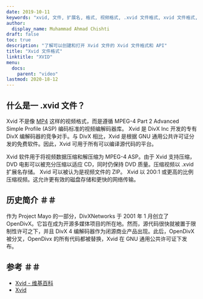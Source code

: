 ```yaml
---
date: 2019-10-11
keywords: "xvid, 文件, 扩展名, 格式, 视频格式, .xvid 文件格式, xvid 文件格式, .xvid 扩展名, xvid 扩展名, 如何打开 xvid 文件"
author:
  display_name: Muhammad Ahmad Chishti
draft: false
toc: true
description: "了解可以创建和打开 Xvid 文件的 Xvid 文件格式和 API"
title: "Xvid 文件格式"
linktitle: "XVID"
menu:
  docs:
    parent: "video"
lastmod: 2020-18-12
---
```


## 什么是一 .xvid 文件？ ##

Xvid 不是像 [MP4](/zh/video/mp4/) 这样的视频格式，而是遵循 MPEG-4 Part 2 Advanced Simple Profile (ASP) 编码标准的视频编解码器库。 Xvid 是 DivX Inc 开发的专有 DivX 编解码器的竞争对手。与 DivX 相比，Xvid 是根据 GNU 通用公共许可证分发的免费软件。因此，Xvid 可用于所有可以编译源代码的平台。

Xvid 软件用于将视频数据压缩和解压缩为 MPEG-4 ASP。由于 Xvid 支持压缩，DVD 电影可以被充分压缩以适应 CD，同时仍保持 DVD 质量。压缩视频以 .xvid 扩展名存储。 Xvid 可以被认为是视频文件的 ZIP。 Xvid 以 200:1 或更高的比例压缩视频。这允许更有效的磁盘存储和更快的网络传输。

## 历史简介 ＃＃

作为 Project Mayo 的一部分，DivXNetworks 于 2001 年 1 月创立了 OpenDivX。它旨在成为开源多媒体项目的所在地。然而，源代码很快就被置于限制性许可之下，并且 DivX 4 编解码器作为闭源商业产品出现。此后，OpenDivX 被分叉，OpenDivx 的所有代码都被替换，Xvid 在 GNU 通用公共许可证下发布。

## 参考 ＃＃

- [Xvid - 维基百科](https://en.wikipedia.org/wiki/Xvid)
- [Xvid](https://www.xvid.com/)
